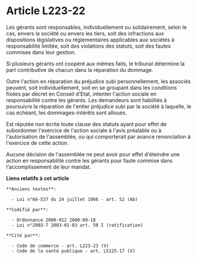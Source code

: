 # Article L223-22

Les gérants sont responsables, individuellement ou solidairement, selon le cas, envers la société ou envers les tiers, soit
des infractions aux dispositions législatives ou réglementaires applicables aux sociétés à responsabilité limitée, soit des
violations des statuts, soit des fautes commises dans leur gestion.

Si plusieurs gérants ont coopéré aux mêmes faits, le tribunal détermine la part contributive de chacun dans la réparation du
dommage.

Outre l'action en réparation du préjudice subi personnellement, les associés peuvent, soit individuellement, soit en se
groupant dans les conditions fixées par décret en Conseil d'Etat, intenter l'action sociale en responsabilité contre les
gérants. Les demandeurs sont habilités à poursuivre la réparation de l'entier préjudice subi par la société à laquelle, le
cas échéant, les dommages-intérêts sont alloués.

Est réputée non écrite toute clause des statuts ayant pour effet de subordonner l'exercice de l'action sociale à l'avis
préalable ou à l'autorisation de l'assemblée, ou qui comporterait par avance renonciation à l'exercice de cette action.

Aucune décision de l'assemblée ne peut avoir pour effet d'éteindre une action en responsabilité contre les gérants pour faute
commise dans l'accomplissement de leur mandat.

**Liens relatifs à cet article**

	**Anciens textes**:

	  - Loi n°66-537 du 24 juillet 1966 - art. 52 (Ab)

	**Codifié par**:

	  - Ordonnance 2000-912 2000-09-18
	  - Loi n°2003-7 2003-01-03 art. 50 I (ratification)

	**Cité par**:

	  - Code de commerce - art. L223-23 (V)
	  - Code de la santé publique - art. L5125-17 (V)

